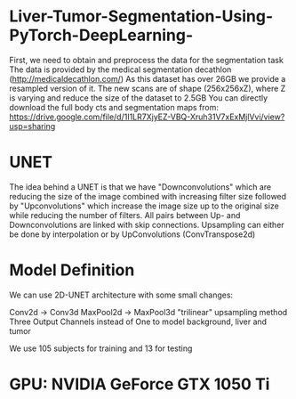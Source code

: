 # Liver-Tumor-Segmentation-Using-PyTorch-DeepLearning-
First, we need to obtain and preprocess the data for the segmentation task The data is provided by the medical segmentation decathlon (http://medicaldecathlon.com/)
As this dataset has over 26GB we provide a resampled version of it. The new scans are of shape (256x256xZ), where Z is varying and reduce the size of the dataset to 2.5GB
You can directly download the full body cts and segmentation maps from:
https://drive.google.com/file/d/1I1LR7XjyEZ-VBQ-Xruh31V7xExMjlVvi/view?usp=sharing

# UNET
The idea behind a UNET is that we have "Downconvolutions" which are reducing the size of the image combined with increasing filter size followed by "Upconvolutions" which increase the image size up to the original size while reducing the number of filters.
All pairs between Up- and Downconvolutions are linked with skip connections.
Upsampling can either be done by interpolation or by UpConvolutions (ConvTranspose2d)

# Model Definition
We can use 2D-UNET architecture with some small changes:

Conv2d -> Conv3d
MaxPool2d -> MaxPool3d
"trilinear" upsampling method
Three Output Channels instead of One to model background, liver and tumor

We use 105 subjects for training and 13 for testing

# GPU: NVIDIA GeForce GTX 1050 Ti
